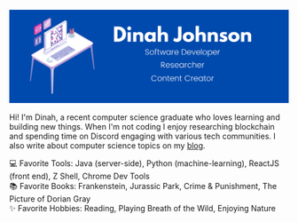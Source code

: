 ![Banner](./github-banner.png)

Hi! I'm Dinah, a recent computer science graduate who loves learning and building new things. When I'm not coding I enjoy researching blockchain and spending time on Discord engaging with various tech communities. I also write about computer science topics on my [blog](cybergirldinah.github.io).  

  
:computer: Favorite Tools: Java (server-side), Python (machine-learning), ReactJS (front end), Z Shell, Chrome Dev Tools  
:books: Favorite Books: Frankenstein, Jurassic Park, Crime & Punishment, The Picture of Dorian Gray  
:sparkles: Favorite Hobbies: Reading, Playing Breath of the Wild, Enjoying Nature  
